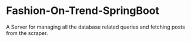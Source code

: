 # Fashion-On-Trend-SpringBoot
A Server for managing all the database related queries and fetching posts from the scraper.

